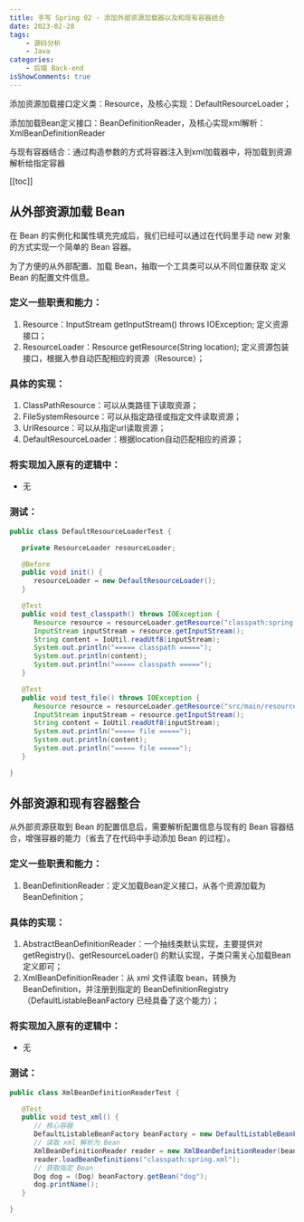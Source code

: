 ```yaml
---
title: 手写 Spring 02 - 添加外部资源加载器以及和现有容器结合
date: 2023-02-28
tags:
    - 源码分析
    - Java 
categories:
    - 后端 Back-end
isShowComments: true
---
```


<Boxx/>

添加资源加载接口定义类：Resource，及核心实现：DefaultResourceLoader；

添加加载Bean定义接口：BeanDefinitionReader，及核心实现xml解析：XmlBeanDefinitionReader

与现有容器结合：通过构造参数的方式将容器注入到xml加载器中，将加载到资源解析给指定容器

<!-- more -->

[[toc]]

## 从外部资源加载 Bean

在 Bean 的实例化和属性填充完成后，我们已经可以通过在代码里手动 new 对象的方式实现一个简单的 Bean 容器。

为了方便的从外部配置、加载 Bean，抽取一个工具类可以从不同位置获取 定义 Bean 的配置文件信息。

### 定义一些职责和能力：

1. Resource：InputStream getInputStream() throws IOException; 定义资源接口；
2. ResourceLoader：Resource getResource(String location); 定义资源包装接口，根据入参自动匹配相应的资源（Resource）；

### 具体的实现：

1. ClassPathResource：可以从类路径下读取资源；
2. FileSystemResource：可以从指定路径或指定文件读取资源；
3. UrlResource：可以从指定url读取资源；
4. DefaultResourceLoader：根据location自动匹配相应的资源；

### 将实现加入原有的逻辑中：

- 无

### 测试：

```java
public class DefaultResourceLoaderTest {

   private ResourceLoader resourceLoader;

   @Before
   public void init() {
      resourceLoader = new DefaultResourceLoader();
   }

   @Test
   public void test_classpath() throws IOException {
      Resource resource = resourceLoader.getResource("classpath:spring.xml");
      InputStream inputStream = resource.getInputStream();
      String content = IoUtil.readUtf8(inputStream);
      System.out.println("===== classpath =====");
      System.out.println(content);
      System.out.println("===== classpath =====");
   }

   @Test
   public void test_file() throws IOException {
      Resource resource = resourceLoader.getResource("src/main/resources/spring.xml");
      InputStream inputStream = resource.getInputStream();
      String content = IoUtil.readUtf8(inputStream);
      System.out.println("===== file =====");
      System.out.println(content);
      System.out.println("===== file =====");
   }

}
```

## 外部资源和现有容器整合

从外部资源获取到 Bean 的配置信息后，需要解析配置信息与现有的 Bean 容器结合，增强容器的能力（省去了在代码中手动添加 Bean 的过程）。

### 定义一些职责和能力：

1. BeanDefinitionReader：定义加载Bean定义接口，从各个资源加载为 BeanDefinition；

### 具体的实现：

1. AbstractBeanDefinitionReader：一个抽线类默认实现，主要提供对 getRegistry()、getResourceLoader() 的默认实现，子类只需关心加载Bean定义即可；
2. XmlBeanDefinitionReader：从 xml 文件读取 bean，转换为 BeanDefinition，并注册到指定的 BeanDefinitionRegistry （DefaultListableBeanFactory 已经具备了这个能力）；

### 将实现加入原有的逻辑中：

- 无

### 测试：

```java
public class XmlBeanDefinitionReaderTest {

   @Test
   public void test_xml() {
      // 核心容器
      DefaultListableBeanFactory beanFactory = new DefaultListableBeanFactory();
      // 读取 xml 解析为 Bean
      XmlBeanDefinitionReader reader = new XmlBeanDefinitionReader(beanFactory);
      reader.loadBeanDefinitions("classpath:spring.xml");
      // 获取指定 Bean
      Dog dog = (Dog) beanFactory.getBean("dog");
      dog.printName();
   }

}
```

<Reward/>
